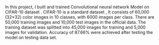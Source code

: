 In this project, I built and trained Convolutional neural network Model on CIFAR-10 dataset . CIFAR-10 is a standard dataset , It consists of 60,000 (32×32) color images in 10 classes, with 6000 images per class. There are 50,000 training images and 10,000 test images in the official data. The training dataset was splitted into 45,000 images for training and 5,000 images for validation. Accuracy of 87.66% were achieved after testing the model on testing data set.
